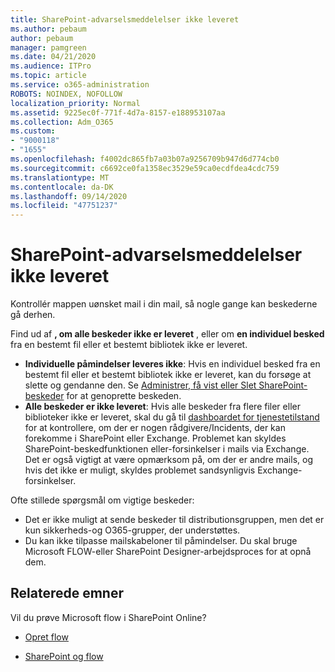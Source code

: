 ```yaml
---
title: SharePoint-advarselsmeddelelser ikke leveret
ms.author: pebaum
author: pebaum
manager: pamgreen
ms.date: 04/21/2020
ms.audience: ITPro
ms.topic: article
ms.service: o365-administration
ROBOTS: NOINDEX, NOFOLLOW
localization_priority: Normal
ms.assetid: 9225ec0f-771f-4d7a-8157-e188953107aa
ms.collection: Adm_O365
ms.custom:
- "9000118"
- "1655"
ms.openlocfilehash: f4002dc865fb7a03b07a9256709b947d6d774cb0
ms.sourcegitcommit: c6692ce0fa1358ec3529e59ca0ecdfdea4cdc759
ms.translationtype: MT
ms.contentlocale: da-DK
ms.lasthandoff: 09/14/2020
ms.locfileid: "47751237"
---
```

# <a name="sharepoint-alert-notifications-not-delivered"></a>SharePoint-advarselsmeddelelser ikke leveret

Kontrollér mappen uønsket mail i din mail, så nogle gange kan beskederne gå derhen.

Find ud af **, om alle beskeder ikke er leveret** , eller om **en individuel besked** fra en bestemt fil eller et bestemt bibliotek ikke er leveret.

- **Individuelle påmindelser leveres ikke**: Hvis en individuel besked fra en bestemt fil eller et bestemt bibliotek ikke er leveret, kan du forsøge at slette og gendanne den. Se [Administrer, få vist eller Slet SharePoint-beskeder](https://support.office.com/article/manage-view-or-delete-sharepoint-alerts-99dfb19c-9a90-4a8c-aba1-aa8c8afb0de2) for at genoprette beskeden.
- **Alle beskeder er ikke leveret**: Hvis alle beskeder fra flere filer eller biblioteker ikke er leveret, skal du gå til [dashboardet for tjenestetilstand](https://admin.microsoft.com/AdminPortal/Home#/servicehealth) for at kontrollere, om der er nogen rådgivere/Incidents, der kan forekomme i SharePoint eller Exchange. Problemet kan skyldes SharePoint-beskedfunktionen eller-forsinkelser i mails via Exchange. Det er også vigtigt at være opmærksom på, om der er andre mails, og hvis det ikke er muligt, skyldes problemet sandsynligvis Exchange-forsinkelser.

Ofte stillede spørgsmål om vigtige beskeder:

- Det er ikke muligt at sende beskeder til distributionsgruppen, men det er kun sikkerheds-og O365-grupper, der understøttes.
- Du kan ikke tilpasse mailskabeloner til påmindelser. Du skal bruge Microsoft FLOW-eller SharePoint Designer-arbejdsproces for at opnå dem.

## <a name="related-topics"></a>Relaterede emner

Vil du prøve Microsoft flow i SharePoint Online?

- [Opret flow](https://support.office.com/article/a9c3e03b-0654-46af-a254-20252e580d01)

- [SharePoint og flow](https://flow.microsoft.com//blog/sharepoint-and-flow/)
